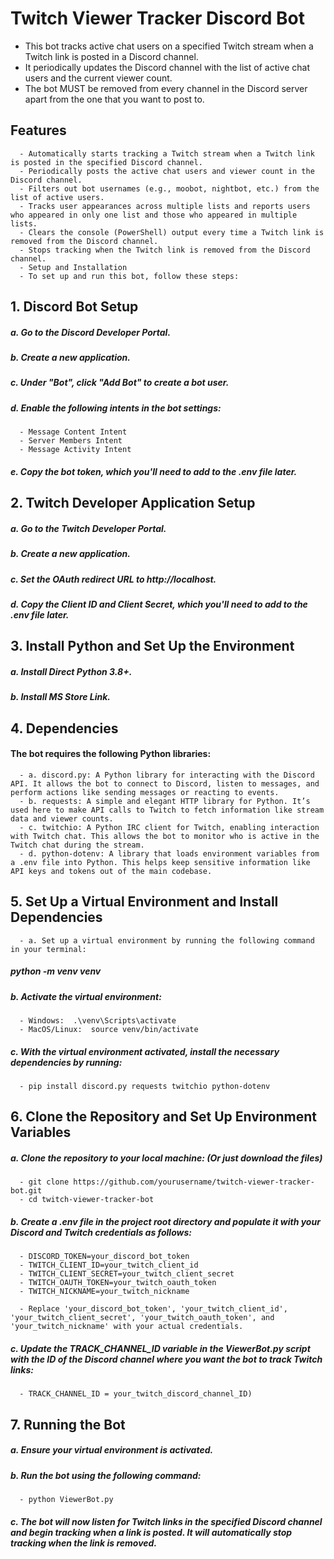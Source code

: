 # Twitch Viewer Tracker Discord Bot
   - This bot tracks active chat users on a specified Twitch stream when a Twitch link is posted in a Discord channel.
   - It periodically updates the Discord channel with the list of active chat users and the current viewer count.
   - The bot MUST be removed from every channel in the Discord server apart from the one that you want to post to.

## Features
      - Automatically starts tracking a Twitch stream when a Twitch link is posted in the specified Discord channel.
      - Periodically posts the active chat users and viewer count in the Discord channel.
      - Filters out bot usernames (e.g., moobot, nightbot, etc.) from the list of active users.
      - Tracks user appearances across multiple lists and reports users who appeared in only one list and those who appeared in multiple lists.
      - Clears the console (PowerShell) output every time a Twitch link is removed from the Discord channel.
      - Stops tracking when the Twitch link is removed from the Discord channel.
      - Setup and Installation
      - To set up and run this bot, follow these steps:

## 1. Discord Bot Setup
   ##### a. Go to the Discord Developer Portal.
   ##### b. Create a new application.
   ##### c. Under "Bot", click "Add Bot" to create a bot user.
   ##### d. Enable the following intents in the bot settings:
      - Message Content Intent
      - Server Members Intent
      - Message Activity Intent
   ##### e. Copy the bot token, which you'll need to add to the .env file later.

## 2. Twitch Developer Application Setup
   ##### a. Go to the Twitch Developer Portal.
   ##### b. Create a new application.
   ##### c. Set the OAuth redirect URL to http://localhost.
   ##### d. Copy the Client ID and Client Secret, which you'll need to add to the .env file later.

## 3. Install Python and Set Up the Environment
   ##### a. Install Direct Python 3.8+.
   ##### b. Install MS Store Link.

## 4. Dependencies
   #### The bot requires the following Python libraries:

      - a. discord.py: A Python library for interacting with the Discord API. It allows the bot to connect to Discord, listen to messages, and perform actions like sending messages or reacting to events.
      - b. requests: A simple and elegant HTTP library for Python. It’s used here to make API calls to Twitch to fetch information like stream data and viewer counts.
      - c. twitchio: A Python IRC client for Twitch, enabling interaction with Twitch chat. This allows the bot to monitor who is active in the Twitch chat during the stream.
      - d. python-dotenv: A library that loads environment variables from a .env file into Python. This helps keep sensitive information like API keys and tokens out of the main codebase.
      
## 5. Set Up a Virtual Environment and Install Dependencies

      - a. Set up a virtual environment by running the following command in your terminal:
   ##### python -m venv venv

   ##### b. Activate the virtual environment:
      - Windows:  .\venv\Scripts\activate
      - MacOS/Linux:  source venv/bin/activate

   ##### c. With the virtual environment activated, install the necessary dependencies by running:
      - pip install discord.py requests twitchio python-dotenv

## 6. Clone the Repository and Set Up Environment Variables

   ##### a. Clone the repository to your local machine: (Or just download the files)
      - git clone https://github.com/yourusername/twitch-viewer-tracker-bot.git
      - cd twitch-viewer-tracker-bot

   ##### b. Create a .env file in the project root directory and populate it with your Discord and Twitch credentials as follows:
      - DISCORD_TOKEN=your_discord_bot_token
      - TWITCH_CLIENT_ID=your_twitch_client_id
      - TWITCH_CLIENT_SECRET=your_twitch_client_secret
      - TWITCH_OAUTH_TOKEN=your_twitch_oauth_token
      - TWITCH_NICKNAME=your_twitch_nickname
      
      - Replace 'your_discord_bot_token', 'your_twitch_client_id', 'your_twitch_client_secret', 'your_twitch_oauth_token', and 'your_twitch_nickname' with your actual credentials.

   ##### c. Update the TRACK_CHANNEL_ID variable in the ViewerBot.py script with the ID of the Discord channel where you want the bot to track Twitch links:
      - TRACK_CHANNEL_ID = your_twitch_discord_channel_ID)

## 7. Running the Bot
   ##### a. Ensure your virtual environment is activated.

   ##### b. Run the bot using the following command:
      - python ViewerBot.py

   ##### c. The bot will now listen for Twitch links in the specified Discord channel and begin tracking when a link is posted. It will automatically stop tracking when the link is    removed.
